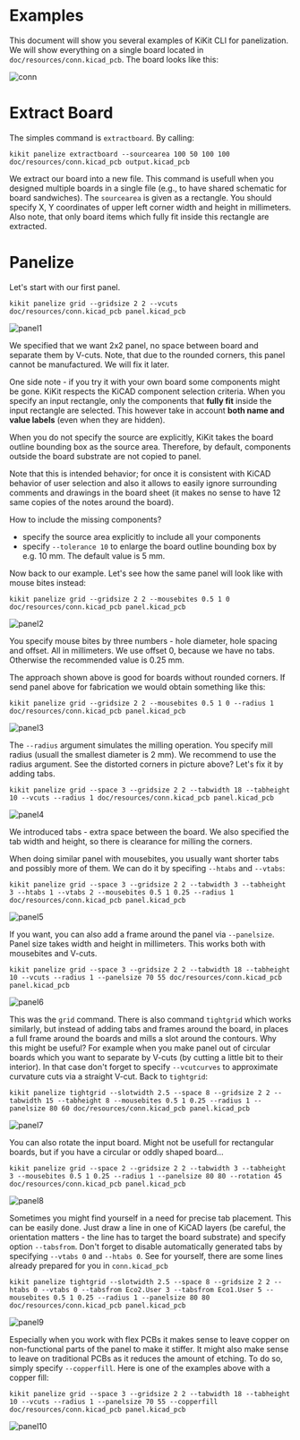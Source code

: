 
# Examples

This document will show you several examples of KiKit CLI for panelization. We
will show everything on a single board located in
`doc/resources/conn.kicad_pcb`. The board looks like this:

![conn](resources/conn.png)

# Extract Board

The simples command is `extractboard`. By calling:

```
kikit panelize extractboard --sourcearea 100 50 100 100 doc/resources/conn.kicad_pcb output.kicad_pcb
```

We extract our board into a new file. This command is usefull when you designed
multiple boards in a single file (e.g., to have shared schematic for board
sandwiches). The `sourcearea` is given as a rectangle. You should specify X, Y
coordinates of upper left corner width and height in millimeters. Also note,
that only board items which fully fit inside this rectangle are extracted.


# Panelize

Let's start with our first panel.

```
kikit panelize grid --gridsize 2 2 --vcuts doc/resources/conn.kicad_pcb panel.kicad_pcb
```
![panel1](resources/panel1.png)

We specified that we want 2x2 panel, no space between board and separate them by
V-cuts. Note, that due to the rounded corners, this panel cannot be
manufactured. We will fix it later.

One side note - if you try it with your own board some components might be gone.
KiKit respects the KiCAD component selection criteria. When you specify an input
rectangle, only the components that **fully fit** inside the input rectangle are
selected. This however take in account **both name and value labels** (even when
they are hidden).

When you do not specify the source are explicitly, KiKit takes the board outline
bounding box as the source area. Therefore, by default, components outside the
board substrate are not copied to panel.

Note that this is intended behavior; for once it is consistent with KiCAD
behavior of user selection and also it allows to easily ignore surrounding
comments and drawings in the board sheet (it makes no sense to have 12 same
copies of the notes around the board).

How to include the missing components?
- specify the source area explicitly to include all your components
- specify `--tolerance 10` to enlarge the board outline bounding box by e.g. 10
  mm. The default value is 5 mm.

Now back to our example. Let's see how the same panel will look like with mouse
bites instead:

```
kikit panelize grid --gridsize 2 2 --mousebites 0.5 1 0 doc/resources/conn.kicad_pcb panel.kicad_pcb
```
![panel2](resources/panel2.png)

You specify mouse bites by three numbers - hole diameter, hole spacing and
offset. All in millimeters. We use offset 0, because we have no tabs. Otherwise
the recommended value is 0.25 mm.

The approach shown above is good for boards without rounded corners. If send
panel above for fabrication we would obtain something like this:

```
kikit panelize grid --gridsize 2 2 --mousebites 0.5 1 0 --radius 1 doc/resources/conn.kicad_pcb panel.kicad_pcb
```
![panel3](resources/panel3.png)

The `--radius` argument simulates the milling operation. You specify mill radius
(usuall the smallest diameter is 2 mm). We recommend to use the radius argument.
See the distorted corners in picture above? Let's fix it by adding tabs.

```
kikit panelize grid --space 3 --gridsize 2 2 --tabwidth 18 --tabheight 10 --vcuts --radius 1 doc/resources/conn.kicad_pcb panel.kicad_pcb
```
![panel4](resources/panel4.png)

We introduced tabs - extra space between the board. We also specified the tab
width and height, so there is clearance for milling the corners.

When doing similar panel with mousebites, you usually want shorter tabs and
possibly more of them. We can do it by specifing `--htabs` and `--vtabs`:

```
kikit panelize grid --space 3 --gridsize 2 2 --tabwidth 3 --tabheight 3 --htabs 1 --vtabs 2 --mousebites 0.5 1 0.25 --radius 1 doc/resources/conn.kicad_pcb panel.kicad_pcb
```
![panel5](resources/panel5.png)

If you want, you can also add a frame around the panel via `--panelsize`. Panel
size takes width and height in millimeters. This works both with mousebites and
V-cuts.

```
kikit panelize grid --space 3 --gridsize 2 2 --tabwidth 18 --tabheight 10 --vcuts --radius 1 --panelsize 70 55 doc/resources/conn.kicad_pcb panel.kicad_pcb
```
![panel6](resources/panel6.png)

This was the `grid` command. There is also command `tightgrid` which works
similarly, but instead of adding tabs and frames around the board, in places a
full frame around the boards and mills a slot around the contours. Why this
might be useful? For example when you make panel out of circular boards which
you want to separate by V-cuts (by cutting a little bit to their interior). In
that case don't forget to specify `--vcutcurves` to approximate curvature cuts
via a straight V-cut. Back to `tightgrid`:

```
kikit panelize tightgrid --slotwidth 2.5 --space 8 --gridsize 2 2 --tabwidth 15 --tabheight 8 --mousebites 0.5 1 0.25 --radius 1 --panelsize 80 60 doc/resources/conn.kicad_pcb panel.kicad_pcb
```
![panel7](resources/panel7.png)

You can also rotate the input board. Might not be usefull for
rectangular boards, but if you have a circular or oddly shaped board...

```
kikit panelize grid --space 2 --gridsize 2 2 --tabwidth 3 --tabheight 3 --mousebites 0.5 1 0.25 --radius 1 --panelsize 80 80 --rotation 45 doc/resources/conn.kicad_pcb panel.kicad_pcb
```
![panel8](resources/panel8.png)

Sometimes you might find yourself in a need for precise tab placement. This can be
easily done. Just draw a line in one of KiCAD layers (be careful, the
orientation matters - the line has to target the board substrate) and specify
option `--tabsfrom`. Don't forget to disable automatically generated tabs by
specifying `--vtabs 0` and `--htabs 0`. See for yourself, there are some lines
already prepared for you in `conn.kicad_pcb`

```
kikit panelize tightgrid --slotwidth 2.5 --space 8 --gridsize 2 2 --htabs 0 --vtabs 0 --tabsfrom Eco2.User 3 --tabsfrom Eco1.User 5 --mousebites 0.5 1 0.25 --radius 1 --panelsize 80 80 doc/resources/conn.kicad_pcb panel.kicad_pcb
```
![panel9](resources/panel9.png)

Especially when you work with flex PCBs it makes sense to leave copper on
non-functional parts of the panel to make it stiffer. It might also make sense
to leave on traditional PCBs as it reduces the amount of etching. To do so,
simply specify `--copperfill`. Here is one of the examples above with a copper
fill:

```
kikit panelize grid --space 3 --gridsize 2 2 --tabwidth 18 --tabheight 10 --vcuts --radius 1 --panelsize 70 55 --copperfill doc/resources/conn.kicad_pcb panel.kicad_pcb
```
![panel10](resources/panel10.png)
